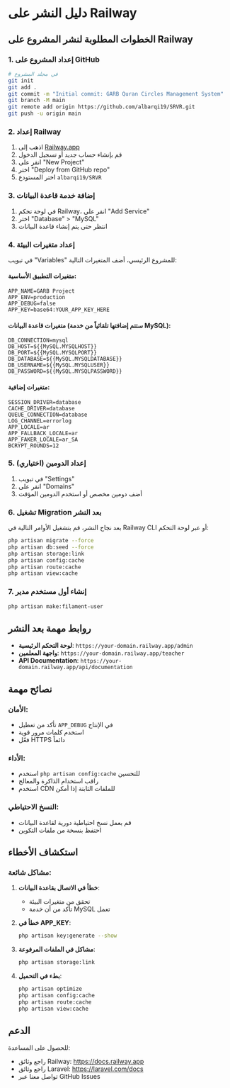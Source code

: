 # دليل النشر على Railway

## الخطوات المطلوبة لنشر المشروع على Railway

### 1. إعداد المشروع على GitHub

```bash
# في مجلد المشروع
git init
git add .
git commit -m "Initial commit: GARB Quran Circles Management System"
git branch -M main
git remote add origin https://github.com/albarqi19/SRVR.git
git push -u origin main
```

### 2. إعداد Railway

1. اذهب إلى [Railway.app](https://railway.app)
2. قم بإنشاء حساب جديد أو تسجيل الدخول
3. انقر على "New Project"
4. اختر "Deploy from GitHub repo"
5. اختر المستودع `albarqi19/SRVR`

### 3. إضافة خدمة قاعدة البيانات

1. في لوحة تحكم Railway، انقر على "Add Service"
2. اختر "Database" > "MySQL"
3. انتظر حتى يتم إنشاء قاعدة البيانات

### 4. إعداد متغيرات البيئة

في تبويب "Variables" للمشروع الرئيسي، أضف المتغيرات التالية:

#### متغيرات التطبيق الأساسية:
```
APP_NAME=GARB Project
APP_ENV=production
APP_DEBUG=false
APP_KEY=base64:YOUR_APP_KEY_HERE
```

#### متغيرات قاعدة البيانات (ستتم إضافتها تلقائياً من خدمة MySQL):
```
DB_CONNECTION=mysql
DB_HOST=${{MySQL.MYSQLHOST}}
DB_PORT=${{MySQL.MYSQLPORT}}
DB_DATABASE=${{MySQL.MYSQLDATABASE}}
DB_USERNAME=${{MySQL.MYSQLUSER}}
DB_PASSWORD=${{MySQL.MYSQLPASSWORD}}
```

#### متغيرات إضافية:
```
SESSION_DRIVER=database
CACHE_DRIVER=database
QUEUE_CONNECTION=database
LOG_CHANNEL=errorlog
APP_LOCALE=ar
APP_FALLBACK_LOCALE=ar
APP_FAKER_LOCALE=ar_SA
BCRYPT_ROUNDS=12
```

### 5. إعداد الدومين (اختياري)

1. في تبويب "Settings"
2. انقر على "Domains"
3. أضف دومين مخصص أو استخدم الدومين المؤقت

### 6. تشغيل Migration بعد النشر

بعد نجاح النشر، قم بتشغيل الأوامر التالية في Railway CLI أو عبر لوحة التحكم:

```bash
php artisan migrate --force
php artisan db:seed --force
php artisan storage:link
php artisan config:cache
php artisan route:cache
php artisan view:cache
```

### 7. إنشاء أول مستخدم مدير

```bash
php artisan make:filament-user
```

## روابط مهمة بعد النشر

- **لوحة التحكم الرئيسية**: `https://your-domain.railway.app/admin`
- **واجهة المعلمين**: `https://your-domain.railway.app/teacher`
- **API Documentation**: `https://your-domain.railway.app/api/documentation`

## نصائح مهمة

### الأمان:
- تأكد من تعطيل `APP_DEBUG` في الإنتاج
- استخدم كلمات مرور قوية
- فعّل HTTPS دائماً

### الأداء:
- استخدم `php artisan config:cache` للتحسين
- راقب استخدام الذاكرة والمعالج
- استخدم CDN للملفات الثابتة إذا أمكن

### النسخ الاحتياطي:
- قم بعمل نسخ احتياطية دورية لقاعدة البيانات
- احتفظ بنسخة من ملفات التكوين

## استكشاف الأخطاء

### مشاكل شائعة:

1. **خطأ في الاتصال بقاعدة البيانات**:
   - تحقق من متغيرات البيئة
   - تأكد من أن خدمة MySQL تعمل

2. **خطأ في APP_KEY**:
   ```bash
   php artisan key:generate --show
   ```

3. **مشاكل في الملفات المرفوعة**:
   ```bash
   php artisan storage:link
   ```

4. **بطء في التحميل**:
   ```bash
   php artisan optimize
   php artisan config:cache
   php artisan route:cache
   php artisan view:cache
   ```

## الدعم

للحصول على المساعدة:
- راجع وثائق Railway: https://docs.railway.app
- راجع وثائق Laravel: https://laravel.com/docs
- تواصل معنا عبر GitHub Issues
